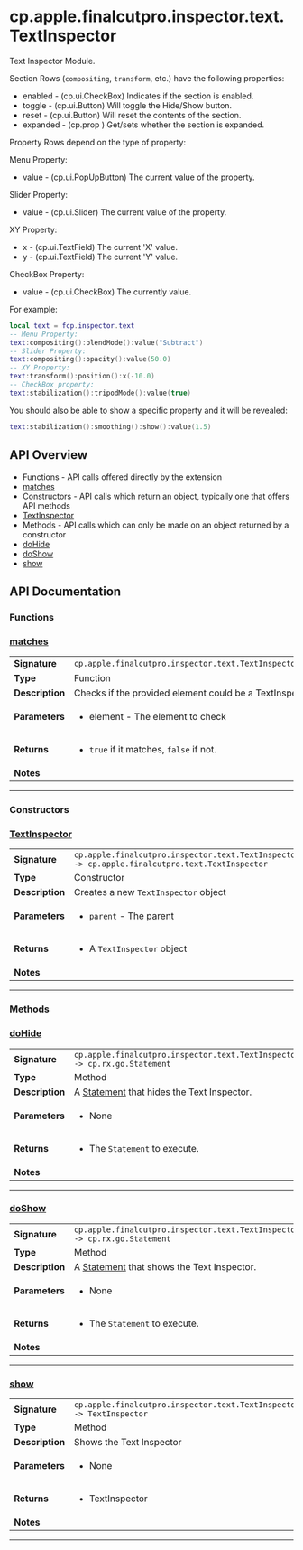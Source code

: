 # cp.apple.finalcutpro.inspector.text.TextInspector

Text Inspector Module.

Section Rows (`compositing`, `transform`, etc.) have the following properties:
 * enabled   - (cp.ui.CheckBox) Indicates if the section is enabled.
 * toggle    - (cp.ui.Button) Will toggle the Hide/Show button.
 * reset     - (cp.ui.Button) Will reset the contents of the section.
 * expanded  - (cp.prop <boolean>) Get/sets whether the section is expanded.

Property Rows depend on the type of property:

Menu Property:
 * value     - (cp.ui.PopUpButton) The current value of the property.

Slider Property:
 * value     - (cp.ui.Slider) The current value of the property.

XY Property:
 * x         - (cp.ui.TextField) The current 'X' value.
 * y         - (cp.ui.TextField) The current 'Y' value.

CheckBox Property:
 * value     - (cp.ui.CheckBox) The currently value.

For example:
```lua
local text = fcp.inspector.text
-- Menu Property:
text:compositing():blendMode():value("Subtract")
-- Slider Property:
text:compositing():opacity():value(50.0)
-- XY Property:
text:transform():position():x(-10.0)
-- CheckBox property:
text:stabilization():tripodMode():value(true)
```

You should also be able to show a specific property and it will be revealed:
```lua
text:stabilization():smoothing():show():value(1.5)
```

## API Overview
* Functions - API calls offered directly by the extension
 * [matches](#matches)
* Constructors - API calls which return an object, typically one that offers API methods
 * [TextInspector](#TextInspector)
* Methods - API calls which can only be made on an object returned by a constructor
 * [doHide](#doHide)
 * [doShow](#doShow)
 * [show](#show)

## API Documentation

### Functions


### [matches](#matches)

|                                             |                                                                                     |
| --------------------------------------------|-------------------------------------------------------------------------------------|
| **Signature**                               | `cp.apple.finalcutpro.inspector.text.TextInspector.matches(element)`                                                                    |
| **Type**                                    | Function                                                                     |
| **Description**                             | Checks if the provided element could be a TextInspector.                                                                     |
| **Parameters**                              | <ul><li>element   - The element to check</li></ul> |
| **Returns**                                 | <ul><li>`true` if it matches, `false` if not.</li></ul>          |
| **Notes**                                   | <ul></ul>                |

---
### Constructors


### [TextInspector](#TextInspector)

|                                             |                                                                                     |
| --------------------------------------------|-------------------------------------------------------------------------------------|
| **Signature**                               | `cp.apple.finalcutpro.inspector.text.TextInspector(parent) -> cp.apple.finalcutpro.text.TextInspector`                                                                    |
| **Type**                                    | Constructor                                                                     |
| **Description**                             | Creates a new `TextInspector` object                                                                     |
| **Parameters**                              | <ul><li>`parent`     - The parent</li></ul> |
| **Returns**                                 | <ul><li>A `TextInspector` object</li></ul>          |
| **Notes**                                   | <ul></ul>                |

---
### Methods


### [doHide](#doHide)

|                                             |                                                                                     |
| --------------------------------------------|-------------------------------------------------------------------------------------|
| **Signature**                               | `cp.apple.finalcutpro.inspector.text.TextInspector:doHide() -> cp.rx.go.Statement`                                                                    |
| **Type**                                    | Method                                                                     |
| **Description**                             | A [Statement](cp.rx.go.Statement.md) that hides the Text Inspector.                                                                     |
| **Parameters**                              | <ul><li>None</li></ul> |
| **Returns**                                 | <ul><li>The `Statement` to execute.</li></ul>          |
| **Notes**                                   | <ul></ul>                |

---

### [doShow](#doShow)

|                                             |                                                                                     |
| --------------------------------------------|-------------------------------------------------------------------------------------|
| **Signature**                               | `cp.apple.finalcutpro.inspector.text.TextInspector:doShow() -> cp.rx.go.Statement`                                                                    |
| **Type**                                    | Method                                                                     |
| **Description**                             | A [Statement](cp.rx.go.Statement.md) that shows the Text Inspector.                                                                     |
| **Parameters**                              | <ul><li>None</li></ul> |
| **Returns**                                 | <ul><li>The `Statement` to execute.</li></ul>          |
| **Notes**                                   | <ul></ul>                |

---

### [show](#show)

|                                             |                                                                                     |
| --------------------------------------------|-------------------------------------------------------------------------------------|
| **Signature**                               | `cp.apple.finalcutpro.inspector.text.TextInspector:show() -> TextInspector`                                                                    |
| **Type**                                    | Method                                                                     |
| **Description**                             | Shows the Text Inspector                                                                     |
| **Parameters**                              | <ul><li>None</li></ul> |
| **Returns**                                 | <ul><li>TextInspector</li></ul>          |
| **Notes**                                   | <ul></ul>                |

---
